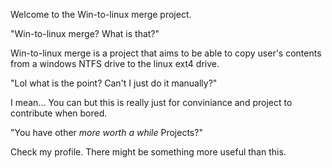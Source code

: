 Welcome to the Win-to-linux merge project.


"Win-to-linux merge? What is that?"

Win-to-linux merge is a project that aims to be able to copy user's contents from a windows NTFS drive to the linux ext4 drive.


"Lol what is the point? Can't I just do it manually?"

I mean... You can but this is really just for conviniance and project to contribute when bored. 


"You have other *more worth a while* Projects?"

Check my profile. There might be something more useful than this.
